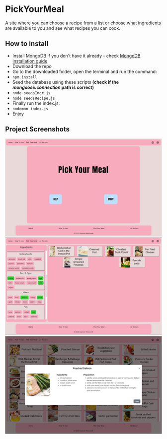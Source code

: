 # PickYourMeal
A site where you can choose a recipe from a list or choose what ingredients are available to you and see what recipes you can cook.


## How to install
* Install MongoDB if you don't have it already - check [MongoDB installation guide](https://www.mongodb.com/docs/manual/installation/)
* Download the repo
* Go to the downloaded folder, open the terminal and run the command:
* ``` npm install ```
* Seed the database using these scripts **(check if the *mongoose.connection* path is correct)**
* ``` node seedsIngr.js ```
* ``` node seedsRecipe.js ```
* Finally run the index.js:
* ``` nodemon index.js ```
* Enjoy

## Project Screenshots
![Project screenshot 1](/public/images/pickyourmeal-home.JPG)
![Project screenshot 2](/public/images/pickyourmeal-choosing.JPG)
![Project screenshot 3](/public/images/pickyourmeal-recipe.JPG)